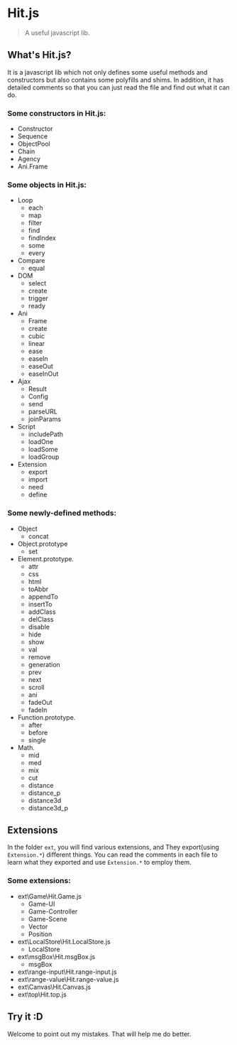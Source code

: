 # Hit.js

> A useful javascript lib.

## What's Hit.js?

It is a javascript lib which not only defines some useful methods and constructors but also contains some polyfills and shims. In addition, it has detailed comments so that you can just read the file and find out what it can do.

### Some constructors in Hit.js:

- Constructor
- Sequence
- ObjectPool
- Chain
- Agency
- Ani.Frame

### Some objects in Hit.js:

- Loop
    - each
    - map
    - filter
    - find
    - findIndex
    - some
    - every
- Compare
    - equal
- DOM
    - select
    - create
    - trigger
    - ready
- Ani
    - Frame
    - create
    - cubic
    - linear
    - ease
    - easeIn
    - easeOut
    - easeInOut
- Ajax
    - Result
    - Config
    - send
    - parseURL
    - joinParams
- Script
    - includePath
    - loadOne
    - loadSome
    - loadGroup
- Extension
    - export
    - import
    - need
    - define

### Some newly-defined methods:

- Object
    - concat
- Object.prototype
    - set
- Element.prototype.
    - attr
    - css
    - html
    - toAbbr
    - appendTo
    - insertTo
    - addClass
    - delClass
    - disable
    - hide
    - show
    - val
    - remove
    - generation
    - prev
    - next
    - scroll
    - ani
    - fadeOut
    - fadeIn
- Function.prototype.
    - after
    - before
    - single
- Math.
    - mid
    - med
    - mix
    - cut
    - distance
    - distance_p
    - distance3d
    - distance3d_p

## Extensions

In the folder `ext`, you will find various extensions, and They export(using `Extension.*`) different things. You can read the comments in each file to learn what they exported and use `Extension.*` to employ them.

### Some extensions:

- ext\Game\Hit.Game.js
    - Game-UI
    - Game-Controller
    - Game-Scene
    - Vector
    - Position
- ext\LocalStore\Hit.LocalStore.js
    - LocalStore
- ext\msgBox\Hit.msgBox.js
    - msgBox
- ext\range-input\Hit.range-input.js
- ext\range-value\Hit.range-value.js
- ext\Canvas\Hit.Canvas.js
- ext\top\Hit.top.js

## Try it :D

Welcome to point out my mistakes. That will help me do better.
